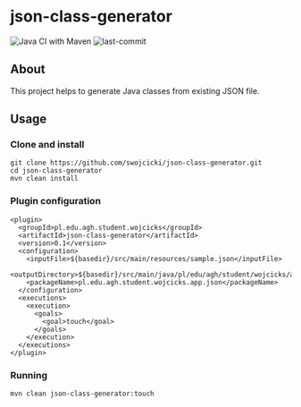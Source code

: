 # json-class-generator 
![Java CI with Maven](https://github.com/swojcicki/json-class-generator/workflows/Java%20CI%20with%20Maven/badge.svg)
![last-commit](https://badgen.net/github/last-commit/swojcicki/json-class-generator?icon=github)

## About
This project helps to generate Java classes from existing JSON file.

## Usage

### Clone and install

```
git clone https://github.com/swojcicki/json-class-generator.git
cd json-class-generator
mvn clean install
```

### Plugin configuration
```
<plugin>
  <groupId>pl.edu.agh.student.wojcicks</groupId>
  <artifactId>json-class-generator</artifactId>
  <version>0.1</version>
  <configuration>
    <inputFile>${basedir}/src/main/resources/sample.json</inputFile>
    <outputDirectory>${basedir}/src/main/java/pl/edu/agh/student/wojcicks/app/json</outputDirectory>
    <packageName>pl.edu.agh.student.wojcicks.app.json</packageName>
  </configuration>
  <executions>
    <execution>
      <goals>
        <goal>touch</goal>
      </goals>
    </execution>
  </executions>
</plugin>
```

### Running
```
mvn clean json-class-generator:touch
```
